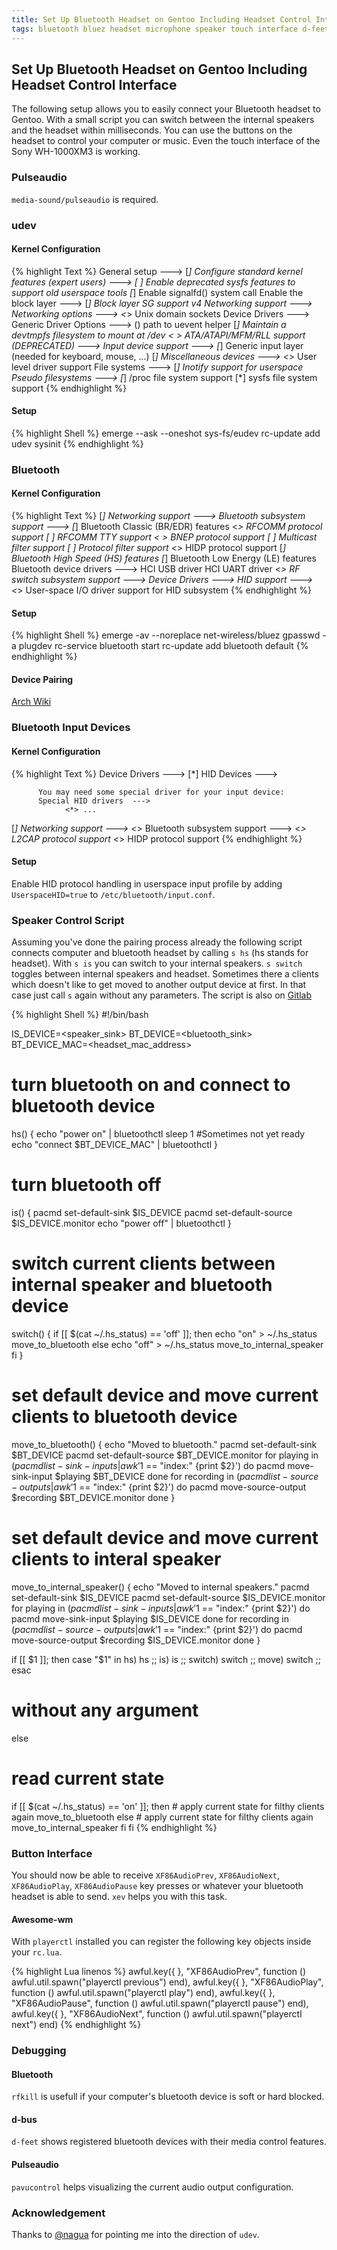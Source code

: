 ```yaml
---
title: Set Up Bluetooth Headset on Gentoo Including Headset Control Interface
tags: bluetooth bluez headset microphone speaker touch interface d-feet dbus sony wh-1000xm3 button interface kernel
---
```


## Set Up Bluetooth Headset on Gentoo Including Headset Control Interface

The following setup allows you to easily connect your Bluetooth headset to
Gentoo. With a small script you can switch between the internal speakers and the
headset within milliseconds. You can use the buttons on the headset to control
your computer or music. Even the touch interface of the Sony WH-1000XM3 is
working.

### Pulseaudio

`media-sound/pulseaudio` is required.

### udev

#### Kernel Configuration

{% highlight Text %}
General setup  --->
    [*] Configure standard kernel features (expert users)  --->
        [ ] Enable deprecated sysfs features to support old userspace tools
        [*] Enable signalfd() system call
Enable the block layer  --->
    [*] Block layer SG support v4
Networking support  --->
    Networking options  --->
        <*> Unix domain sockets
Device Drivers  --->
    Generic Driver Options  --->
        ()  path to uevent helper
        [*] Maintain a devtmpfs filesystem to mount at /dev
    < > ATA/ATAPI/MFM/RLL support (DEPRECATED)  --->
    Input device support  ---> 
        [*] Generic input layer (needed for keyboard, mouse, ...)
            [*] Miscellaneous devices  --->
                <*> User level driver support
File systems  --->
    [*] Inotify support for userspace
    Pseudo filesystems --->
        [*] /proc file system support
        [*] sysfs file system support
{% endhighlight %}

#### Setup

{% highlight Shell %}
emerge --ask --oneshot sys-fs/eudev
rc-update add udev sysinit
{% endhighlight %}

### Bluetooth

#### Kernel Configuration

{% highlight Text %}
[*] Networking support --->
      <M>   Bluetooth subsystem support --->
              [*]   Bluetooth Classic (BR/EDR) features
              <*>     RFCOMM protocol support
              [ ]       RFCOMM TTY support
              < >     BNEP protocol support
              [ ]       Multicast filter support
              [ ]       Protocol filter support
              <*>     HIDP protocol support
              [*]     Bluetooth High Speed (HS) features
              [*]   Bluetooth Low Energy (LE) features
                    Bluetooth device drivers --->
                      <M> HCI USB driver
                      <M> HCI UART driver
      <*>   RF switch subsystem support --->
    Device Drivers --->
          HID support --->
            <*>   User-space I/O driver support for HID subsystem
{% endhighlight %}

#### Setup

{% highlight Shell %}
emerge -av --noreplace net-wireless/bluez
gpasswd -a <user> plugdev
rc-service bluetooth start
rc-update add bluetooth default
{% endhighlight %}

#### Device Pairing

[Arch Wiki](https://wiki.archlinux.org/index.php/bluetooth#Pairing)

### Bluetooth Input Devices

#### Kernel Configuration

{% highlight Text %}
Device Drivers  --->
    [*] HID Devices  --->

          You may need some special driver for your input device:
          Special HID drivers  --->
                <*> ...

[*] Networking support  --->
    <*>   Bluetooth subsystem support  --->
          <*>   L2CAP protocol support
          <*>   HIDP protocol support<Paste>
{% endhighlight %}

#### Setup

Enable HID protocol handling in userspace input profile by adding
`UserspaceHID=true` to `/etc/bluetooth/input.conf`.

### Speaker Control Script

Assuming you've done the pairing process already the following script connects
computer and bluetooth headset by calling `s hs` (hs stands for headset). With
`s is` you can switch to your internal speakers. `s switch` toggles between
internal speakers and headset. Sometimes there a clients which doesn't like to
get moved to another output device at first. In that case just call `s` again
without any parameters. The script is also on
[Gitlab](https://gitlab.com/snippets/1787736)

{% highlight Shell %}
#!/bin/bash

IS_DEVICE=<speaker_sink>
BT_DEVICE=<bluetooth_sink>
BT_DEVICE_MAC=<headset_mac_address>

# turn bluetooth on and connect to bluetooth device
hs() {
  echo "power on" | bluetoothctl
  sleep 1 #Sometimes not yet ready
  echo "connect $BT_DEVICE_MAC" | bluetoothctl
}

# turn bluetooth off
is() {
  pacmd set-default-sink $IS_DEVICE
  pacmd set-default-source $IS_DEVICE.monitor
  echo "power off" | bluetoothctl
}

# switch current clients between internal speaker and bluetooth device
switch() {
  if [[ $(cat ~/.hs_status) == 'off' ]]; then
    echo "on" > ~/.hs_status
    move_to_bluetooth
  else
    echo "off" > ~/.hs_status
    move_to_internal_speaker
  fi
}

# set default device and move current clients to bluetooth device
move_to_bluetooth() {
  echo "Moved to bluetooth."
  pacmd set-default-sink $BT_DEVICE
  pacmd set-default-source $BT_DEVICE.monitor
  for playing in $(pacmd list-sink-inputs | awk '$1 == "index:" {print $2}')
  do
    pacmd move-sink-input $playing $BT_DEVICE
  done
  for recording in $(pacmd list-source-outputs | awk '$1 == "index:" {print $2}')
  do
    pacmd move-source-output $recording $BT_DEVICE.monitor
  done
}

# set default device and move current clients to interal speaker
move_to_internal_speaker() {
  echo "Moved to internal speakers."
  pacmd set-default-sink $IS_DEVICE
  pacmd set-default-source $IS_DEVICE.monitor
  for playing in $(pacmd list-sink-inputs | awk '$1 == "index:" {print $2}')
  do
    pacmd move-sink-input $playing $IS_DEVICE
  done
  for recording in $(pacmd list-source-outputs | awk '$1 == "index:" {print $2}')
  do
    pacmd move-source-output $recording $IS_DEVICE.monitor
  done
}

if [[ $1 ]]; then
  case "$1" in
    hs) hs ;;
    is) is ;;
    switch) switch ;;
    move) switch ;;
  esac
# without any argument
else
  # read current state
  if [[ $(cat ~/.hs_status) == 'on' ]]; then
    # apply current state for filthy clients again
    move_to_bluetooth
  else
    # apply current state for filthy clients again
    move_to_internal_speaker
  fi
fi
{% endhighlight %}

### Button Interface

You should now be able to receive `XF86AudioPrev`, `XF86AudioNext`,
`XF86AudioPlay`, `XF86AudioPause` key presses or whatever your bluetooth
headset is able to send. `xev` helps you with this task.

#### Awesome-wm

With `playerctl` installed you can register the following key objects inside
your `rc.lua`.

{% highlight Lua linenos %}
awful.key({                   }, "XF86AudioPrev",
  function ()
	awful.util.spawn("playerctl previous")
  end),
awful.key({                   }, "XF86AudioPlay",
  function ()
	awful.util.spawn("playerctl play")
  end),
awful.key({                   }, "XF86AudioPause",
  function ()
	awful.util.spawn("playerctl pause")
  end),
awful.key({                   }, "XF86AudioNext",
  function ()
	awful.util.spawn("playerctl next")
  end)
{% endhighlight %}

### Debugging

#### Bluetooth

`rfkill` is usefull if your computer's bluetooth device is soft or hard blocked.

#### d-bus

`d-feet` shows registered bluetooth devices with their media control features.

#### Pulseaudio

`pavucontrol` helps visualizing the current audio output configuration.

### Acknowledgement

Thanks to [@nagua](https://github.com/nagua/) for pointing me into the direction of `udev`.
